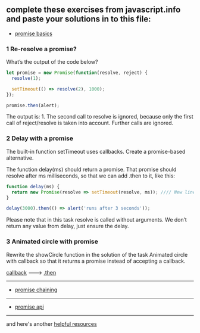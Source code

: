 complete these exercises from javascript.info and paste your solutions in to this file:
----
* [promise basics](https://javascript.info/promise-basics#tasks)

### 1 Re-resolve a promise?

What’s the output of the code below?
```js
let promise = new Promise(function(resolve, reject) {
  resolve(1);

  setTimeout(() => resolve(2), 1000);
});

promise.then(alert);
```
The output is: 1.
The second call to resolve is ignored, because only the first call of reject/resolve is taken into account. Further calls are ignored.

### 2 Delay with a promise

The built-in function setTimeout uses callbacks. Create a promise-based alternative.

The function delay(ms) should return a promise. That promise should resolve after ms milliseconds, so that we can add .then to it, like this:
```js
function delay(ms) {
  return new Promise(resolve => setTimeout(resolve, ms)); //// New line
}

delay(3000).then(() => alert('runs after 3 seconds'));
```
Please note that in this task resolve is called without arguments. We don’t return any value from delay, just ensure the delay.

### 3 Animated circle with promise

Rewrite the showCircle function in the solution of the task Animated circle with callback so that it returns a promise instead of accepting a callback.

[callback](https://plnkr.co/edit/RkVpygzQXYd0yAqwWElx?p=preview) ---> [.then](https://plnkr.co/edit/gSQLOOs3AK3jbcCBKuna?p=preview)

----

* [promise chaining](https://javascript.info/promise-chaining#tasks) 

----

* [promise api](https://javascript.info/promise-api)

---
and here's another [helpful resources](https://developer.mozilla.org/en-US/docs/Web/JavaScript/Guide/Using_promises)
